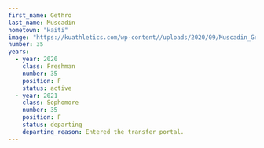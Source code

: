 ```yaml
---
first_name: Gethro
last_name: Muscadin
hometown: "Haiti"
image: "https://kuathletics.com/wp-content//uploads/2020/09/Muscadin_Gethro_09082020-600x500.jpg"
number: 35
years:
  - year: 2020
    class: Freshman
    number: 35
    position: F
    status: active
  - year: 2021
    class: Sophomore
    number: 35
    position: F
    status: departing
    departing_reason: Entered the transfer portal.
---
```

